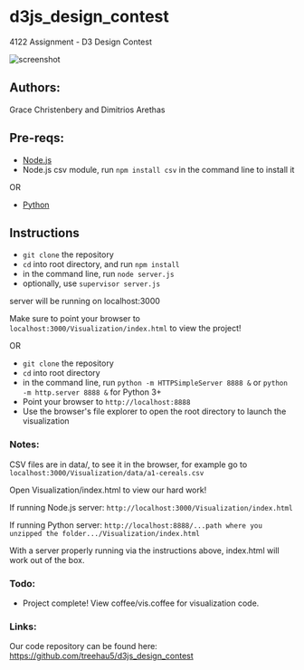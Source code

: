 d3js_design_contest
===================

4122 Assignment - D3 Design Contest

![screenshot](https://raw.github.com/Glchriste/d3js_design_contest/master/Visualization/sample.png)

## Authors:
Grace Christenbery and Dimitrios Arethas

## Pre-reqs:

*  [Node.js](http://nodejs.org/dist/v0.10.20/node-v0.10.20.tar.gz)
*  Node.js csv module, run `npm install csv` in the command line to install it

OR

* [Python](http://www.python.org/download/)

## Instructions

* `git clone` the repository
* `cd` into root directory, and run `npm install`
* in the command line, run `node server.js`
* optionally, use `supervisor server.js`

server will be running on localhost:3000

Make sure to point your browser to `localhost:3000/Visualization/index.html` to view the project!

OR

* `git clone` the repository
* `cd` into root directory
* in the command line, run `python -m HTTPSimpleServer 8888 &` or `python -m http.server 8888 &` for Python 3+
* Point your browser to `http://localhost:8888`
* Use the browser's file explorer to open the root directory to launch the visualization

### Notes:

CSV files are in data/, to see it in the browser, for example
go to `localhost:3000/Visualization/data/a1-cereals.csv`

Open Visualization/index.html to view our hard work!

If running Node.js server:
`http://localhost:3000/Visualization/index.html`

If running Python server:
`http://localhost:8888/...path where you unzipped the folder.../Visualization/index.html`

With a server properly running via the instructions above, index.html will work out of the box.

### Todo:

* Project complete! View coffee/vis.coffee for visualization code.

### Links:

Our code repository can be found here: https://github.com/treehau5/d3js_design_contest
